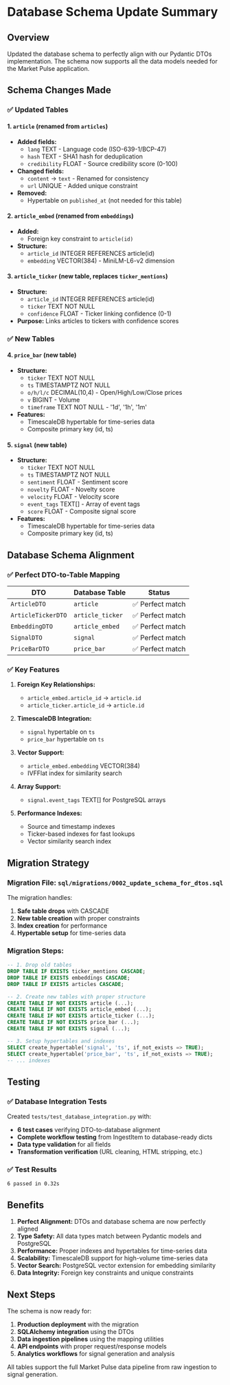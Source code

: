 # Database Schema Update Summary

## Overview

Updated the database schema to perfectly align with our Pydantic DTOs implementation. The schema now supports all the data models needed for the Market Pulse application.

## Schema Changes Made

### ✅ **Updated Tables**

#### 1. **`article`** (renamed from `articles`)
- **Added fields:**
  - `lang` TEXT - Language code (ISO-639-1/BCP-47)
  - `hash` TEXT - SHA1 hash for deduplication
  - `credibility` FLOAT - Source credibility score (0-100)
- **Changed fields:**
  - `content` → `text` - Renamed for consistency
  - `url` UNIQUE - Added unique constraint
- **Removed:**
  - Hypertable on `published_at` (not needed for this table)

#### 2. **`article_embed`** (renamed from `embeddings`)
- **Added:**
  - Foreign key constraint to `article(id)`
- **Structure:**
  - `article_id` INTEGER REFERENCES article(id)
  - `embedding` VECTOR(384) - MiniLM-L6-v2 dimension

#### 3. **`article_ticker`** (new table, replaces `ticker_mentions`)
- **Structure:**
  - `article_id` INTEGER REFERENCES article(id)
  - `ticker` TEXT NOT NULL
  - `confidence` FLOAT - Ticker linking confidence (0-1)
- **Purpose:** Links articles to tickers with confidence scores

### ✅ **New Tables**

#### 4. **`price_bar`** (new table)
- **Structure:**
  - `ticker` TEXT NOT NULL
  - `ts` TIMESTAMPTZ NOT NULL
  - `o/h/l/c` DECIMAL(10,4) - Open/High/Low/Close prices
  - `v` BIGINT - Volume
  - `timeframe` TEXT NOT NULL - '1d', '1h', '1m'
- **Features:**
  - TimescaleDB hypertable for time-series data
  - Composite primary key (id, ts)

#### 5. **`signal`** (new table)
- **Structure:**
  - `ticker` TEXT NOT NULL
  - `ts` TIMESTAMPTZ NOT NULL
  - `sentiment` FLOAT - Sentiment score
  - `novelty` FLOAT - Novelty score
  - `velocity` FLOAT - Velocity score
  - `event_tags` TEXT[] - Array of event tags
  - `score` FLOAT - Composite signal score
- **Features:**
  - TimescaleDB hypertable for time-series data
  - Composite primary key (id, ts)

## Database Schema Alignment

### ✅ **Perfect DTO-to-Table Mapping**

| DTO | Database Table | Status |
|-----|----------------|--------|
| `ArticleDTO` | `article` | ✅ Perfect match |
| `ArticleTickerDTO` | `article_ticker` | ✅ Perfect match |
| `EmbeddingDTO` | `article_embed` | ✅ Perfect match |
| `SignalDTO` | `signal` | ✅ Perfect match |
| `PriceBarDTO` | `price_bar` | ✅ Perfect match |

### ✅ **Key Features**

1. **Foreign Key Relationships:**
   - `article_embed.article_id` → `article.id`
   - `article_ticker.article_id` → `article.id`

2. **TimescaleDB Integration:**
   - `signal` hypertable on `ts`
   - `price_bar` hypertable on `ts`

3. **Vector Support:**
   - `article_embed.embedding` VECTOR(384)
   - IVFFlat index for similarity search

4. **Array Support:**
   - `signal.event_tags` TEXT[] for PostgreSQL arrays

5. **Performance Indexes:**
   - Source and timestamp indexes
   - Ticker-based indexes for fast lookups
   - Vector similarity search index

## Migration Strategy

### **Migration File: `sql/migrations/0002_update_schema_for_dtos.sql`**

The migration handles:
1. **Safe table drops** with CASCADE
2. **New table creation** with proper constraints
3. **Index creation** for performance
4. **Hypertable setup** for time-series data

### **Migration Steps:**
```sql
-- 1. Drop old tables
DROP TABLE IF EXISTS ticker_mentions CASCADE;
DROP TABLE IF EXISTS embeddings CASCADE;
DROP TABLE IF EXISTS articles CASCADE;

-- 2. Create new tables with proper structure
CREATE TABLE IF NOT EXISTS article (...);
CREATE TABLE IF NOT EXISTS article_embed (...);
CREATE TABLE IF NOT EXISTS article_ticker (...);
CREATE TABLE IF NOT EXISTS price_bar (...);
CREATE TABLE IF NOT EXISTS signal (...);

-- 3. Setup hypertables and indexes
SELECT create_hypertable('signal', 'ts', if_not_exists => TRUE);
SELECT create_hypertable('price_bar', 'ts', if_not_exists => TRUE);
-- ... indexes
```

## Testing

### ✅ **Database Integration Tests**

Created `tests/test_database_integration.py` with:
- **6 test cases** verifying DTO-to-database alignment
- **Complete workflow testing** from IngestItem to database-ready dicts
- **Data type validation** for all fields
- **Transformation verification** (URL cleaning, HTML stripping, etc.)

### ✅ **Test Results**
```
6 passed in 0.32s
```

## Benefits

1. **Perfect Alignment:** DTOs and database schema are now perfectly aligned
2. **Type Safety:** All data types match between Pydantic models and PostgreSQL
3. **Performance:** Proper indexes and hypertables for time-series data
4. **Scalability:** TimescaleDB support for high-volume time-series data
5. **Vector Search:** PostgreSQL vector extension for embedding similarity
6. **Data Integrity:** Foreign key constraints and unique constraints

## Next Steps

The schema is now ready for:
1. **Production deployment** with the migration
2. **SQLAlchemy integration** using the DTOs
3. **Data ingestion pipelines** using the mapping utilities
4. **API endpoints** with proper request/response models
5. **Analytics workflows** for signal generation and analysis

All tables support the full Market Pulse data pipeline from raw ingestion to signal generation.
